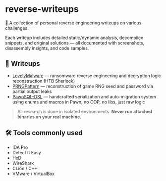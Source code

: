 # reverse-writeups

🧠 A collection of personal reverse engineering writeups on various challenges.

Each writeup includes detailed static/dynamic analysis, decompiled snippets, and original solutions — all documented with screenshots, disassembly insights, and code samples.

## 📁 Writeups

- [LovelyMalware](./lovely-malware) — ransomware reverse engineering and decryption logic reconstruction (HTB Sherlock)
- [PRNGPattern](./prng-pattern-recovery) — reconstruction of game RNG seed and password via partial output leaks
- [PawnSQL-DSL](./pawn-sql-dsl) — handcrafted serialization and auto-migration system using enums and macros in Pawn; no OOP, no libs, just raw logic

> All research is done in isolated environments. **Never run attached binaries on your real machine.**

## 🛠 Tools commonly used

- IDA Pro
- Detect It Easy
- HxD
- WireShark
- CLion / C++
- VMware / VirtualBox
